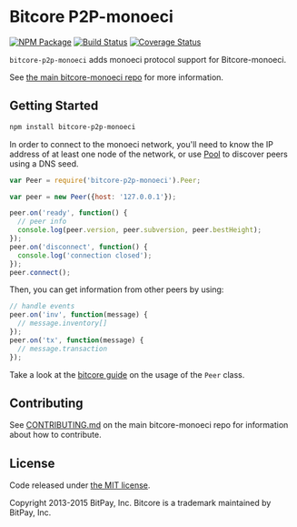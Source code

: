 Bitcore P2P-monoeci
=======

[![NPM Package](https://img.shields.io/npm/v/bitcore-p2p-monoeci.svg?style=flat-square)](https://www.npmjs.org/package/bitcore-p2p-monoeci)
[![Build Status](https://img.shields.io/travis/yoyae/bitcore-p2p-monoeci.svg?branch=master&style=flat-square)](https://travis-ci.org/yoyae/bitcore-p2p-monoeci)
[![Coverage Status](https://img.shields.io/coveralls/yoyae/bitcore-p2p-monoeci.svg?style=flat-square)](https://coveralls.io/r/yoyae/bitcore-p2p-monoeci?branch=master)

`bitcore-p2p-monoeci` adds monoeci protocol support for Bitcore-monoeci.

See [the main bitcore-monoeci repo](https://github.com/yoyae/bitcore-monoeci) for more information.

## Getting Started

```sh
npm install bitcore-p2p-monoeci
```
In order to connect to the monoeci network, you'll need to know the IP address of at least one node of the network, or use [Pool](/docs/pool.md) to discover peers using a DNS seed.

```javascript
var Peer = require('bitcore-p2p-monoeci').Peer;

var peer = new Peer({host: '127.0.0.1'});

peer.on('ready', function() {
  // peer info
  console.log(peer.version, peer.subversion, peer.bestHeight);
});
peer.on('disconnect', function() {
  console.log('connection closed');
});
peer.connect();
```

Then, you can get information from other peers by using:

```javascript
// handle events
peer.on('inv', function(message) {
  // message.inventory[]
});
peer.on('tx', function(message) {
  // message.transaction
});
```

Take a look at the [bitcore guide](http://bitcore.io/guide/peer.html) on the usage of the `Peer` class.

## Contributing

See [CONTRIBUTING.md](https://github.com/yoyae/bitcore-monoeci/blob/master/CONTRIBUTING.md) on the main bitcore-monoeci repo for information about how to contribute.

## License

Code released under [the MIT license](https://github.com/bitpay/bitcore/blob/master/LICENSE).

Copyright 2013-2015 BitPay, Inc. Bitcore is a trademark maintained by BitPay, Inc.
